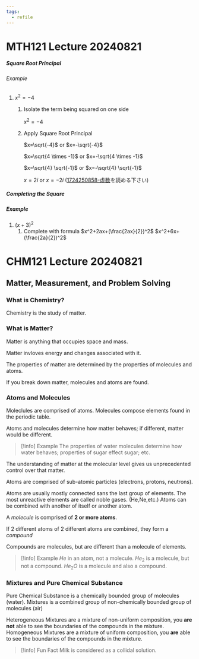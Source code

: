 ```yaml
---
tags:
  - refile
---
```


# MTH121 Lecture 20240821

##### Square Root Principal

###### Example


1. $x^2=-4$
    
    1. Isolate the term being squared on one side
        
        $x^2=-4$
		
    3. Apply Square Root Principal 
        
        $x=\sqrt{-4}$ or $x=-\sqrt{-4}$

        $x=\sqrt{4 \times -1}$ or $x=-\sqrt{4 \times -1}$

        $x=\sqrt{4} \sqrt{-1}$ or $x=-\sqrt{4} \sqrt{-1}$

        $x=2i$ or $x=-2i$ ([1724250858-虚数](1724250858-虚数.md)を読める下さい)

##### Completing the Square

##### Example

1. $(x+3)^2$
    1. Complete with formula $x^2+2ax+(\frac{2ax}{2})^2$
      $x^2+6x+(\frac{2a}{2})^2$

# CHM121 Lecture 20240821

## Matter, Measurement, and Problem Solving

### What is Chemistry?

Chemistry is the study of matter.

### What is Matter?

Matter is anything that occupies space and mass.

Matter invloves energy and changes associated with it.

The properties of matter are determined by the properties of molecules and atoms.

If you break down matter, molecules and atoms are found.

### Atoms and Molecules

Moleclules are comprised of atoms.
Molecules compose elements found in the periodic table.

Atoms and molecules determine how matter behaves; if different, matter would be different.

> [!info] Example
> The properties of water molecules determine how water behaves; properties of sugar effect sugar; etc.

The understanding of matter at the molecular level gives us unprecedented control over that matter.

Atoms are comprised of sub-atomic particles (electrons, protons, neutrons).

Atoms are usually mostly connected sans the last group of elements. 
The most unreactive elements are called noble gases. (He,Ne,etc.)
Atoms can be combined with another of itself or another atom.

A *molecule* is comprised of **2 or more atoms**.

If 2 different atoms of 2 different atoms are combined, they form a *compound*

Compounds are molecules, but are different than a molecule of elements.

> [!info] Example
> $He$ in an atom, not a molecule.
> $He_2$ is a molecule, but not a compound.
> $He_2O$ is a molecule and also a compound.

### Mixtures and Pure Chemical Substance

Pure Chemical Substance is a chemically bounded group of molecules (water).
Mixtures is a combined group of non-chemically bounded group of molecules (air)

Heterogeneous Mixtures are a mixture of non-uniform composition,
you **are not** able to see the boundaries of the compounds in the mixture.
Homogeneous Mixtures are a mixture of uniform composition,
you **are** able to see the boundaries of the compounds in the mixture.

> [!info] Fun Fact
> Milk is considered as a collidal solution.


